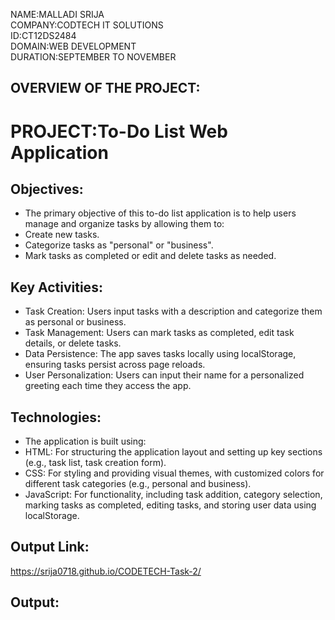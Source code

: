 NAME:MALLADI SRIJA   
COMPANY:CODTECH IT SOLUTIONS   
ID:CT12DS2484  
DOMAIN:WEB DEVELOPMENT   
DURATION:SEPTEMBER TO NOVEMBER    

## OVERVIEW OF THE PROJECT:
# PROJECT:To-Do List Web Application
## Objectives:
* The primary objective of this to-do list application is to help users manage and organize tasks by allowing them to:
* Create new tasks.
* Categorize tasks as "personal" or "business".
* Mark tasks as completed or edit and delete tasks as needed.
## Key Activities:
* Task Creation: Users input tasks with a description and categorize them as personal or business.
* Task Management: Users can mark tasks as completed, edit task details, or delete tasks.
* Data Persistence: The app saves tasks locally using localStorage, ensuring tasks persist across page reloads.
* User Personalization: Users can input their name for a personalized greeting each time they access the app.
## Technologies:
* The application is built using:
* HTML: For structuring the application layout and setting up key sections (e.g., task list, task creation form).
* CSS: For styling and providing visual themes, with customized colors for different task categories (e.g., personal and business).
* JavaScript: For functionality, including task addition, category selection, marking tasks as completed, editing tasks, and storing user data using localStorage.

## Output Link:
 https://srija0718.github.io/CODETECH-Task-2/
## Output:
